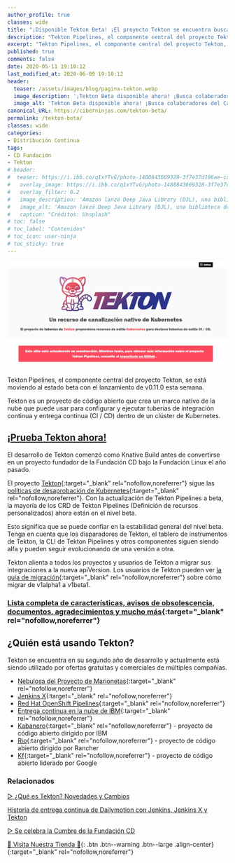 ```yaml
---
author_profile: true
classes: wide
title: "¡Disponible Tekton Beta! ¡El proyecto Tekton se encuentra buscando colaboradores, beta testers y más!"
description: "Tekton Pipelines, el componente central del proyecto Tekton, se está moviendo al estado beta con el lanzamiento de v0.11.0 esta semana. Tekton es un proyecto de código abierto que crea una nube nativa.."
excerpt: "Tekton Pipelines, el componente central del proyecto Tekton, se está moviendo al estado beta con el lanzamiento de v0.11.0 esta semana. Tekton es un proyecto de código abierto que crea una nube nativa.."
published: true
comments: false
date: 2020-05-11 19:10:12
last_modified_at: 2020-06-09 19:10:12
header:
  teaser: /assets/images/blog/pagina-tekton.webp
  image_description: '¡Tekton Beta disponible ahora! ¡Busca colaboradores del Catálogo de tareas de Tekton, beta testers y más'
  image_alt: 'Tekton Beta disponible ahora! ¡Busca colaboradores del Catálogo de tareas de Tekton, beta testers y más'
canonical_URL: https://ciberninjas.com/tekton-beta/
permalink: /tekton-beta/
classes: wide
categories:
- Distribución Continua
tags:
- CD Fundación
- Tekton
# header:
#  teaser: https://i.ibb.co/q1xYTvG/photo-1480843669328-3f7e37d196ae-ixlib-rb-1-2.jpg
#   overlay_image: https://i.ibb.co/q1xYTvG/photo-1480843669328-3f7e37d196ae-ixlib-rb-1-2.jpg
#   overlay_filter: 0.2
#   image_description: 'Amazon lanzó Deep Java Library (DJL), una biblioteca de código abierto con API de Java para simplificar la capacitación, las pruebas, la implementación y la creación en 2020'
#   image_alt: 'Amazon lanzó Deep Java Library (DJL), una biblioteca de código abierto con API de Java para simplificar la capacitación, las pruebas, la implementación y la creación en 2002'
#   caption: "Créditos: Unsplash"
# toc: false
# toc_label: "Contenidos"
# toc_icon: user-ninja
# toc_sticky: true
---
```


![Página web oficial de Tekton: Recurso de canalización nativo para Kubernetes](/assets/images/blog/pagina-tekton.webp "Página web oficial de Tekton: Recurso de canalización nativo para Kubernetes")

Tekton Pipelines, el componente central del proyecto Tekton, se está moviendo al estado beta con el lanzamiento de v0.11.0 esta semana.

Tekton es un proyecto de código abierto que crea un marco nativo de la nube que puede usar para configurar y ejecutar tuberías de integración continua y entrega continua (CI / CD) dentro de un clúster de Kubernetes.

<script async src="https://pagead2.googlesyndication.com/pagead/js/adsbygoogle.js"></script>
<ins class="adsbygoogle"
     style="display:block; text-align:center;"
     data-ad-layout="in-article"
     data-ad-format="fluid"
     data-ad-client="ca-pub-9630764103400456"
     data-ad-slot="3229974124"></ins>
<script>
     (adsbygoogle = window.adsbygoogle || []).push({});
</script>

## [¡Prueba Tekton ahora!](https://github.com/tektoncd/pipeline)

El desarrollo de Tekton comenzó como Knative Build antes de convertirse en un proyecto fundador de la Fundación CD bajo la Fundación Linux el año pasado.

El proyecto [Tekton](https://kubernetes.io/docs/reference/using-api/deprecation-policy/){:target="_blank" rel="nofollow,noreferrer"} sigue las [políticas de desaprobación de Kubernetes](https://kubernetes.io/docs/reference/using-api/deprecation-policy/){:target="_blank" rel="nofollow,noreferrer"}. Con la actualización de Tekton Pipelines a beta, la mayoría de los CRD de Tekton Pipelines (Definición de recursos personalizados) ahora están en el nivel beta. 

Esto significa que se puede confiar en la estabilidad general del nivel beta. Tenga en cuenta que los disparadores de Tekton, el tablero de instrumentos de Tekton, la CLI de Tekton Pipelines y otros componentes siguen siendo alfa y pueden seguir evolucionando de una versión a otra. 

<script async src="https://pagead2.googlesyndication.com/pagead/js/adsbygoogle.js"></script>
<ins class="adsbygoogle"
     style="display:block; text-align:center;"
     data-ad-layout="in-article"
     data-ad-format="fluid"
     data-ad-client="ca-pub-9630764103400456"
     data-ad-slot="3229974124"></ins>
<script>
     (adsbygoogle = window.adsbygoogle || []).push({});
</script>

Tekton alienta a todos los proyectos y usuarios de Tekton a migrar sus integraciones a la nueva apiVersion. Los usuarios de Tekton pueden ver [la guía de migración](https://github.com/tektoncd/pipeline/blob/master/docs/migrating-v1alpha1-to-v1beta1.md){:target="_blank" rel="nofollow,noreferrer"} sobre cómo migrar de v1alpha1 a v1beta1.

### [Lista completa de características, avisos de obsolescencia, documentos, agradecimientos y mucho más](https://github.com/tektoncd/pipeline/releases/tag/v0.11.0-rc1){:target="_blank" rel="nofollow,noreferrer"}

## **¿Quién está usando Tekton?**

Tekton se encuentra en su segundo año de desarrollo y actualmente está siendo utilizado por ofertas gratuitas y comerciales de múltiples compañías.

- [Nebulosa del Proyecto de Marionetas](https://puppet.com/products/project-nebula/){:target="_blank" rel="nofollow,noreferrer"}
- [Jenkins X](https://jenkins-x.io/){:target="_blank" rel="nofollow,noreferrer"}
- [Red Hat OpenShift Pipelines](https://www.openshift.com/learn/topics/pipelines){:target="_blank" rel="nofollow,noreferrer"}
- [Entrega continua en la nube de IBM](https://www.ibm.com/cloud/tekton){:target="_blank" rel="nofollow,noreferrer"}
- [Kabanero](https://developer.ibm.com/open/projects/kabanero/){:target="_blank" rel="nofollow,noreferrer"} - proyecto de código abierto dirigido por IBM
- [Rio](https://github.com/rancher/rio){:target="_blank" rel="nofollow,noreferrer"} - proyecto de código abierto dirigido por Rancher
- [Kf](https://github.com/google/kf){:target="_blank" rel="nofollow,noreferrer"} - proyecto de código abierto liderado por Google

### Relacionados

[▷ ¿Qué es Tekton? Novedades y Cambios](https://ciberninjas.com/que-es-tekton/)

[Historia de entrega continua de Dailymotion con Jenkins, Jenkins X y Tekton](https://ciberninjas.com/dailymotin-jenkins-tekton/)

[▷ Se celebra la Cumbre de la Fundación CD](https://ciberninjas.com/cumbre-cd-nuevos-miembros/)

<script async src="https://pagead2.googlesyndication.com/pagead/js/adsbygoogle.js"></script>
<ins class="adsbygoogle"
     style="display:block; text-align:center;"
     data-ad-layout="in-article"
     data-ad-format="fluid"
     data-ad-client="ca-pub-9630764103400456"
     data-ad-slot="3229974124"></ins>
<script>
     (adsbygoogle = window.adsbygoogle || []).push({});
</script>

[🎁 Visita Nuestra Tienda 🎁](https://www.amazon.es/shop/cibercursos){: .btn .btn--warning .btn--large .align-center}{:target="_blank" rel="nofollow,noreferrer"}